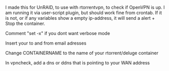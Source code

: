 I made this for UnRAID, to use with rtorrentvpn, to check if OpenVPN is up. I am running it via user-script plugin, but should work fine from crontab.
If it is not, or if any variables show a empty ip-address, it will send a alert + Stop the container.

Comment "set -x" if you dont want verbose mode

Insert your to and from email adresses

Change CONTAINERNAME to the name of your rtorrent/deluge container

In vpncheck, add a dns or ddns that is pointing to your WAN address
